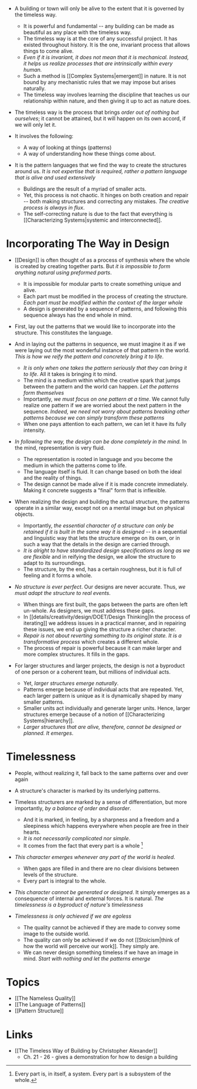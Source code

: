 * A building or town will only be alive to the extent that it is governed by the timeless way. 
	* It is powerful and fundamental -- any building can be made as beautiful as any place with the timeless way. 
	* The timeless way is at the core of any successful project. It has existed throughout history. It is the one, invariant process that allows things to come alive.
	* *Even if it is invariant, it does not mean that it is mechanical. Instead, it helps us realize processes that are intrinsically within every human.*
	* Such a method is [[Complex Systems|emergent]] in nature. It is not bound by any mechanistic rules that we may impose but arises naturally. 
	* The timeless way involves learning the discipline that teaches us our relationship within nature, and then giving it up to act as nature does.

* The timeless way is the process that brings *order out of nothing but ourselves*; it  cannot be attained, but it will happen on its own accord, if we will only let it.

* It involves the following:
	* A way of looking at things (patterns)
	* A way of understanding how these things come about. 

* It is the pattern languages that we find the way to create the structures around us. *It is not expertise that is required, rather a pattern language that is alive and used extensively*
	* Buildings are the result of a myriad of smaller acts.
	* Yet, this process is not chaotic. It hinges on both creation and repair -- both making structures and correcting any mistakes. *The creative process is always in flux*.
	* The self-correcting nature is due to the fact that everything is [[Characterizing Systems|systemic and interconnected]].

# Incorporating The Way in Design
* [[Design]] is often thought of as a process of synthesis where the whole is created by creating together parts. But *it is impossible to form anything natural using preformed parts*.
	* It is impossible for modular parts to create something unique and alive. 
	* Each part must be modified in the process of creating the structure.  *Each part must be modified within the context of the larger whole*
	* A design is generated by a sequence of patterns, and following this sequence always has the end whole in mind. 

* First, lay out the patterns that we would like to incorporate into the structure. This constitutes the language.
* And in laying out the patterns in sequence, we must imagine it as if we were laying out the most wonderful instance of that pattern in the world. *This is how we reify the pattern and concretely bring it to life*.
	* *It is only when one takes the pattern seriously that they can bring it to life*. All it takes is bringing it to mind.
	* The mind is a medium within which the creative spark that jumps between the pattern and the world can happen. *Let the patterns form themselves*
	* Importantly, *we must focus on one pattern at a time*. We cannot fully realize one pattern if we are worried about the next pattern in the sequence. *Indeed, we need not worry about patterns breaking other patterns because we can simply transform these patterns*
	* When one pays attention to each pattern, we can let it have its fully intensity.
* *In following the way, the design can be done completely in the mind.*  In the mind, representation is very fluid. 
	* The representation is rooted in language and you become the medium in which the patterns come to life.
	* The language itself is fluid. It can change based on both the ideal and the reality of things.
	* The design cannot be made alive if it is made concrete immediately. Making it concrete suggests a "final" form that is inflexible. 
* When realizing the design and building the actual structure, the patterns operate in a similar way, except not on a mental image but on physical objects.
	* Importantly, *the essential character of a structure can only be retained if it is built in the same way it is designed* -- in a sequential and linguistic way that lets the structure emerge on its own, or in such a way that the details in the design are carried through. 
	* *It is alright to have standardized design specifications as long as we are flexible* and in reifying the design, we allow the structure to adapt to its surroundings.
	* The structure, by the end, has a certain roughness, but it is full of feeling and it forms a whole. 

* *No structure is ever perfect*. Our designs are never accurate. Thus, *we must adapt the structure to real events*. 
	* When things are first built, the gaps between the parts are often left un-whole. As designers, we must address these gaps. 
	* In [[details/creativity/design/DOET/Design Thinking|In the process of iterating]] we address issues in a practical manner, and in repairing these issues, we end up giving the structure a richer character. 
	* *Repair is not about reverting something to its original state. It is a transformative process* which creates a different whole.
	* The process of repair is powerful because it can make larger and more complex structures. It fills in the gaps.

* For larger structures and larger projects, the design is not a byproduct of one person or a coherent team, but millions of individual acts.
	* Yet, *larger structures emerge naturally*.
	* Patterns emerge because of individual acts that are repeated. Yet, each larger pattern is unique as it is dynamically shaped by many smaller patterns.
	* Smaller units act individually and generate larger units. Hence, larger structures emerge because of a notion of [[Characterizing Systems|hierarchy]].
	* *Larger structures that are alive, therefore, cannot be designed or planned. It emerges*.

# Timelessness
* People, without realizing it, fall back to the same patterns over and over again
* A structure's character is marked by its underlying patterns. 
* Timeless structurers are marked by a sense of differentiation, but more importantly, *by a balance of order and disorder*.
	* And it is marked, in feeling, by a sharpness and a freedom and a sleepiness which happens everywhere when people are free in their hearts.
	* *It is not necessarily complicated nor simple*.
	* It comes from the fact that every part is a whole [^systemness]
* *This character emerges whenever any part of the world is healed*.
	* When gaps are filled in and there are no clear divisions between levels of the structure. 
	* Every part is integral to the whole.
* *This character cannot be generated or designed*. It simply emerges as a consequence of internal and external forces. It is natural. *The timelessness is a byproduct of nature's timelessness*

* *Timelessness is only achieved if we are egoless*
	* The quality cannot be achieved if they are made to convey some image to the outside world. 
	* The quality can only be achieved if we do not [[Stoicism|think of how the world will perceive our work]]. They simply are.
	* We can never design something timeless if we have an image in mind. *Start with nothing and let the patterns emerge* 

[^systemness]: Every part is, in itself, a system. Every part is a subsystem of the whole.

# Topics
* [[The Nameless Quality]]
* [[The Language of Patterns]]
* [[Pattern Structure]]
# Links
* [[The Timeless Way of Building by Christopher Alexander]] 
	* Ch. 21 - 26 - gives a demonstration for how to design a building